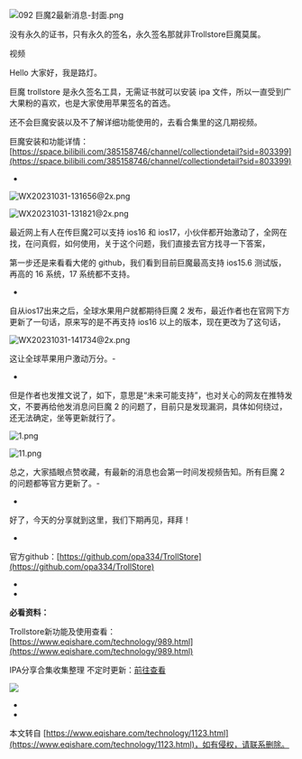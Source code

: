![092 巨魔2最新消息-封面.png](https://www.eqishare.com/zb_users/upload/2023/10/202310311698738661386236.png)

没有永久的证书，只有永久的签名，永久签名那就非Trollstore巨魔莫属。

视频

Hello 大家好，我是路灯。

巨魔 trollstore 是永久签名工具，无需证书就可以安装 ipa 文件，所以一直受到广大果粉的喜欢，也是大家使用苹果签名的首选。

还不会巨魔安装以及不了解详细功能使用的，去看合集里的这几期视频。

巨魔安装和功能详情：[https://space.bilibili.com/385158746/channel/collectiondetail?sid=803399](https://space.bilibili.com/385158746/channel/collectiondetail?sid=803399)

-

![WX20231031-131656@2x.png](https://www.eqishare.com/zb_users/upload/2023/10/202310311698739034111871.png)

![WX20231031-131821@2x.png](https://www.eqishare.com/zb_users/upload/2023/10/202310311698739034724736.png)

最近网上有人在传巨魔2可以支持 ios16 和 ios17，小伙伴都开始激动了，全网在找，在问真假，如何使用，关于这个问题，我们直接去官方找寻一下答案，

第一步还是来看看大佬的 github，我们看到目前巨魔最高支持 ios15.6 测试版，再高的 16 系统，17 系统都不支持。

-

自从ios17出来之后，全球水果用户就都期待巨魔 2 发布，最近作者也在官网下方更新了一句话，原来写的是不再支持 ios16 以上的版本，现在更改为了这句话，

![WX20231031-141734@2x.png](https://www.eqishare.com/zb_users/upload/2023/10/202310311698738826898539.png)

这让全球苹果用户激动万分。-

-

但是作者也发推文说了，如下，意思是“未来可能支持”，也对关心的网友在推特发文，不要再给他发消息问巨魔 2 的问题了，目前只是发现漏洞，具体如何绕过，还无法确定，坐等更新就行了。

![1.png](https://www.eqishare.com/zb_users/upload/2023/10/202310311698738761599529.png)

![11.png](https://www.eqishare.com/zb_users/upload/2023/10/202310311698738761525037.png)

总之，大家插眼点赞收藏，有最新的消息也会第一时间发视频告知。所有巨魔 2 的问题都等官方更新了。-

-

好了，今天的分享就到这里，我们下期再见，拜拜！

-

官方github：[https://github.com/opa334/TrollStore](https://github.com/opa334/TrollStore)

-

-

**必看资料：**

Trollstore新功能及使用查看：[https://www.eqishare.com/technology/989.html](https://www.eqishare.com/technology/989.html)

IPA分享合集收集整理 不定时更新：[前往查看](https://pan.eqishare.com/)

![](https://www.eqishare.com/zb_users/upload/2022/07/ipadownload.png)

-

-

本文转自 [https://www.eqishare.com/technology/1123.html](https://www.eqishare.com/technology/1123.html)，如有侵权，请联系删除。